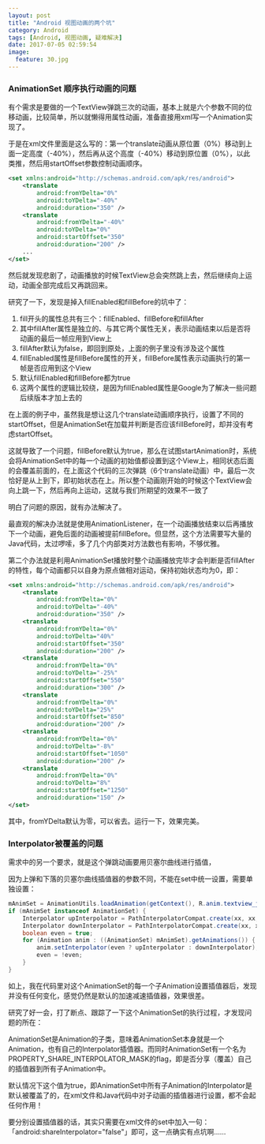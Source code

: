 ```yaml
---
layout: post
title: "Android 视图动画的两个坑"
category: Android
tags: [Android, 视图动画, 疑难解决]
date: 2017-07-05 02:59:54
image:
  feature: 30.jpg
---
```


### AnimationSet 顺序执行动画的问题

有个需求是要做的一个TextView弹跳三次的动画，基本上就是六个参数不同的位移动画，比较简单，所以就懒得用属性动画，准备直接用xml写一个Animation实现了。

于是在xml文件里面是这么写的：第一个translate动画从原位置（0%）移动到上面一定高度（-40%），然后再从这个高度（-40%）移动到原位置（0%），以此类推，然后用startOffset参数控制动画顺序。

```xml
<set xmlns:android="http://schemas.android.com/apk/res/android">
    <translate
        android:fromYDelta="0%"
        android:toYDelta="-40%"
        android:duration="350" />
    <translate
        android:fromYDelta="-40%"
        android:toYDelta="0%"
        android:startOffset="350"
        android:duration="200" />
    ...
</set>
```

然后就发现悲剧了，动画播放的时候TextView总会突然跳上去，然后继续向上运动，动画全部完成后又再跳回来。

研究了一下，发现是掉入fillEnabled和fillBefore的坑中了：

1. fill开头的属性总共有三个：fillEnabled、fillBefore和fillAfter
2. 其中fillAfter属性是独立的、与其它两个属性无关，表示动画结束以后是否将动画的最后一帧应用到View上
3. fillAfter默认为false，即回到原处，上面的例子里没有涉及这个属性
4. fillEnabled属性是fillBefore属性的开关，fillBefore属性表示动画执行的第一帧是否应用到这个View
5. 默认fillEnabled和fillBefore都为true
6. 这两个属性的逻辑比较绕，是因为fillEnabled属性是Google为了解决一些问题后续版本才加上去的

在上面的例子中，虽然我是想让这几个translate动画顺序执行，设置了不同的startOffset，但是AnimationSet在加载并判断是否应该fillBefore时，却并没有考虑startOffset。

这就导致了一个问题，fillBefore默认为true，那么在试图startAnimation时，系统会将AnimationSet中的每一个动画的初始值都设置到这个View上，相同状态后面的会覆盖前面的，在上面这个代码的三次弹跳（6个translate动画）中，最后一次恰好是从上到下，即初始状态在上。所以整个动画刚开始的时候这个TextView会向上跳一下，然后再向上运动，这就与我们所期望的效果不一致了

明白了问题的原因，就有办法解决了。

最直观的解决办法就是使用AnimationListener，在一个动画播放结束以后再播放下一个动画，避免后面的动画被提前fillBefore。但显然，这个方法需要写大量的Java代码，太过啰嗦，多了几个内部类对方法数也有影响，不够优雅。

第二个办法就是利用AnimationSet播放时整个动画播放完毕才会判断是否fillAfter的特性，每个动画都只以自身为原点做相对运动，保持初始状态均为0，即：

```xml
<set xmlns:android="http://schemas.android.com/apk/res/android">
    <translate
        android:fromYDelta="0%"
        android:toYDelta="-40%"
        android:duration="350" />
    <translate
        android:fromYDelta="0%"
        android:toYDelta="40%"
        android:startOffset="350"
        android:duration="200" />
    <translate
        android:fromYDelta="0%"
        android:toYDelta="-25%"
        android:startOffset="550"
        android:duration="300" />
    <translate
        android:fromYDelta="0%"
        android:toYDelta="25%"
        android:startOffset="850"
        android:duration="200" />
    <translate
        android:fromYDelta="0%"
        android:toYDelta="-8%"
        android:startOffset="1050"
        android:duration="200" />
    <translate
        android:fromYDelta="0%"
        android:toYDelta="8%"
        android:startOffset="1250"
        android:duration="150" />
</set>
```

其中，fromYDelta默认为零，可以省去。运行一下，效果完美。

### Interpolator被覆盖的问题

需求中的另一个要求，就是这个弹跳动画要用贝塞尔曲线进行插值，

因为上弹和下落的贝塞尔曲线插值器的参数不同，不能在set中统一设置，需要单独设置：

```java
mAnimSet = AnimationUtils.loadAnimation(getContext(), R.anim.textview_jump);
if (mAnimSet instanceof AnimationSet) {
    Interpolator upInterpolator = PathInterpolatorCompat.create(xx, xx, xx, xx);
    Interpolator downInterpolator = PathInterpolatorCompat.create(xx, xx, xx, xx);
    boolean even = true;
    for (Animation anim : ((AnimationSet) mAnimSet).getAnimations()) {
        anim.setInterpolator(even ? upInterpolator : downInterpolator);
        even = !even;
    }
}
```

如上，我在代码里对这个AnimationSet的每一个子Animation设置插值器后，发现并没有任何变化，感觉仍然是默认的加速减速插值器，效果很差。

研究了好一会，打了断点、跟踪了一下这个AnimationSet的执行过程，才发现问题的所在：

AnimationSet是Animation的子类，意味着AnimationSet本身就是一个Animation，也有自己的Interpolator插值器。而同时AnimationSet有一个名为PROPERTY_SHARE_INTERPOLATOR_MASK的flag，即是否分享（覆盖）自己的插值器到所有子Animation中。

默认情况下这个值为true，即AnimationSet中所有子Animation的Interpolator是默认被覆盖了的，在xml文件和Java代码中对子动画的插值器进行设置，都不会起任何作用！

要分别设置插值器的话，其实只需要在xml文件的set中加入一句：「android:shareInterpolator="false"」即可，这一点确实有点坑啊……
